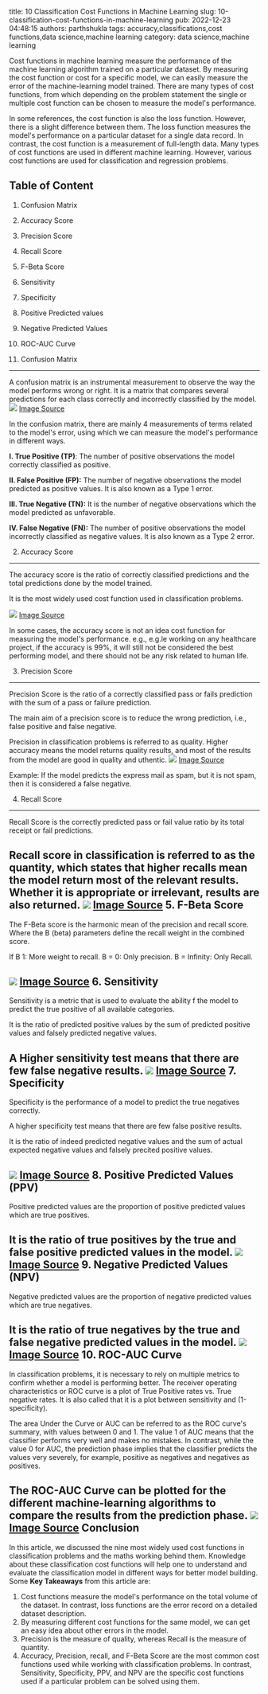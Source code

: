title: 10 Classification Cost Functions in Machine Learning
slug: 10-classification-cost-functions-in-machine-learning
pub: 2022-12-23 04:48:15
authors: parthshukla
tags: accuracy,classifications,cost functions,data science,machine learning
category: data science,machine learning

Cost functions in machine learning measure the performance of the machine learning algorithm trained on a particular dataset. By measuring the cost function or cost for a specific model, we can easily measure the error of the machine-learning model trained. There are many types of cost functions, from which depending on the problem statement the single or multiple cost function can be chosen to measure the model's performance.

In some references, the cost function is also the loss function. However, there is a slight difference between them. The loss function measures the model's performance on a particular dataset for a single data record. In contrast, the cost function is a measurement of full-length data. Many types of cost functions are used in different machine learning. However, various cost functions are used for classification and regression problems.

Table of Content
----------------


1. Confusion Matrix
2. Accuracy Score
3. Precision Score
4. Recall Score
5. F-Beta Score
6. Sensitivity
7. Specificity
8. Positive Predicted values
9. Negative Predicted Values
10. ROC-AUC Curve


1. Confusion Matrix
-------------------



A confusion matrix is an instrumental measurement to observe the way the model performs wrong or right. It is a matrix that compares several predictions for each class correctly and incorrectly classified by the model.
![](https://pythonkitchen.com/wp-content/uploads/2022/12/cf1-300x213.png)
[Image Source](https://www.google.com/search?q=confusion+matrix&rlz=1C1CHBD_enIN933IN933&sxsrf=ALiCzsb8jCeGI8Mc9Cw69H3Ig9myXijILg:1666928546808&source=lnms&tbm=isch&sa=X&ved=2ahUKEwjU15ffgIL7AhXk83MBHTLiDfUQ_AUoAXoECAEQAw&biw=1220&bih=579&dpr=1.12#imgrc=d3aGGrkwCqhD9M "Image Source")

In the confusion matrix, there are mainly 4 measurements of terms related to the model's error, using which we can measure the model's performance in different ways.

**I. True Positive (TP)**: The number of positive observations the model correctly classified as positive.

**II. False Positive (FP):** The number of negative observations the model predicted as positive values. It is also known as a Type 1 error.

**III. True Negative (TN):** It is the number of negative observations which the model predicted as unfavorable.

**IV. False Negative (FN):** The number of positive observations the model incorrectly classified as negative values. It is also known as a Type 2 error.

2. Accuracy Score
-----------------



The accuracy score is the ratio of correctly classified predictions and the total predictions done by the model trained.

It is the most widely used cost function used in classification problems.

![](https://pythonkitchen.com/wp-content/uploads/2022/12/cf2-300x83.png)
[Image Source](https://www.google.com/search?q=accuracy+score+formula&tbm=isch&ved=2ahUKEwiYlueMgIL7AhUVidgFHRD9Bk4Q2-cCegQIABAA&oq=accuracy+score+formula&gs_lcp=CgNpbWcQAzIFCAAQgAQyBwgAEIAEEBgyBwgAEIAEEBg6BAgjECc6BggAEAcQHjoGCAAQCBAeOgQIABAeOgYIABAFEB5QlgdY4g5gvA9oAHAAeACAAZECiAHXC5IBBTAuNi4ymAEAoAEBqgELZ3dzLXdpei1pbWfAAQE&sclient=img&ei=9k5bY5jDApWS4t4PkPqb8AQ&bih=579&biw=1220&rlz=1C1CHBD_enIN933IN933#imgrc=BCmX-OWh3P-rjM "Image Source")

In some cases, the accuracy score is not an idea cost function for measuring the model's performance. e.g., e.g.le working on any healthcare project, if the accuracy is 99%, it will still not be considered the best performing model, and there should not be any risk related to human life.

3. Precision Score
------------------



Precision Score is the ratio of a correctly classified pass or fails prediction with the sum of a pass or failure prediction.

The main aim of a precision score is to reduce the wrong prediction, i.e., false positive and false negative.

Precision in classification problems is referred to as quality. Higher accuracy means the model returns quality results, and most of the results from the model are good in quality and uthentic. 
![](https://pythonkitchen.com/wp-content/uploads/2022/12/cf3-300x76.png)
[Image Source](https://miro.medium.com/max/1068/1*EXa-_699fntpUoRjZeqAFQ.jpeg "Image Source")

Example: If the model predicts the express mail as spam, but it is not spam, then it is considered a false negative.

4. Recall Score
---------------



Recall Score is the correctly predicted pass or fail value ratio by its total receipt or fail predictions.

Recall score in classification is referred to as the quantity, which states that higher recalls mean the model return most of the relevant results. Whether it is appropriate or irrelevant, results are also returned.
![](https://pythonkitchen.com/wp-content/uploads/2022/12/cf4.png)
[Image Source](https://miro.medium.com/max/1068/1*EXa-_699fntpUoRjZeqAFQ.jpeg "Image Source")
5. F-Beta Score
---------------



The F-Beta score is the harmonic mean of the precision and recall score. Where the B (beta) parameters define the recall weight in the combined score.

If B 1: More weight to recall.
B = 0: Only precision.
B = Infinity: Only Recall.

![](https://pythonkitchen.com/wp-content/uploads/2022/12/cf5-300x80.png)
[Image Source](https://miro.medium.com/max/1068/1*EXa-_699fntpUoRjZeqAFQ.jpeg "Image Source")
6. Sensitivity
--------------



Sensitivity is a metric that is used to evaluate the ability f the model to predict the true positive of all available categories.

It is the ratio of predicted positive values by the sum of predicted positive values and falsely predicted negative values.

A Higher sensitivity test means that there are few false negative results.
![](https://pythonkitchen.com/wp-content/uploads/2022/12/cf6-300x35.png)
[Image Source](https://miro.medium.com/max/576/1*RWwHcEAgsd-yAs7UhRLuVg.png "Image Source")
7. Specificity
--------------



Specificity is the performance of a model to predict the true negatives correctly.

A higher specificity test means that there are few false positive results.

It is the ratio of indeed predicted negative values and the sum of actual expected negative values and falsely precited positive values.

![](https://pythonkitchen.com/wp-content/uploads/2022/12/cf7-300x36.png)
[Image Source](https://miro.medium.com/max/576/1*RWwHcEAgsd-yAs7UhRLuVg.png "Image Source")
8. Positive Predicted Values (PPV)
----------------------------------



Positive predicted values are the proportion of positive predicted values which are true positives.

It is the ratio of true positives by the true and false positive predicted values in the model.
![](https://pythonkitchen.com/wp-content/uploads/2022/12/cf8-300x23.png)
[Image Source](https://thebiologynotes.com/wp-content/uploads/2021/12/Positive-and-Negative-Predictive-Value-Definition-and-Significance.webp "Image Source")
9. Negative Predicted Values (NPV)
----------------------------------



Negative predicted values are the proportion of negative predicted values which are true negatives.

It is the ratio of true negatives by the true and false negative predicted values in the model.
![](https://pythonkitchen.com/wp-content/uploads/2022/12/cf9-300x27.png)
[Image Source](https://thebiologynotes.com/wp-content/uploads/2021/12/Positive-and-Negative-Predictive-Value-Definition-and-Significance.webp "Image Source")
10. ROC-AUC Curve
-----------------



In classification problems, it is necessary to rely on multiple metrics to confirm whether a model is performing better. The receiver operating characteristics or ROC curve is a plot of True Positive rates vs. True negative rates. It is also called that it is a plot between sensitivity and (1-specificity).

The area Under the Curve or AUC can be referred to as the ROC curve's summary, with values between 0 and 1. The value 1 of AUC means that the classifier performs very well and makes no mistakes. In contrast, while the value 0 for AUC, the prediction phase implies that the classifier predicts the values very severely, for example, positive as negatives and negatives as positives.

The ROC-AUC Curve can be plotted for the different machine-learning algorithms to compare the results from the prediction phase.
![](https://pythonkitchen.com/wp-content/uploads/2022/12/cf10-300x206.webp)
[Image Source](https://www.analyticsvidhya.com/blog/2020/06/auc-roc-curve-machine-learning/ "Image Source")
Conclusion
----------



In this article, we discussed the nine most widely used cost functions in classification problems and the maths working behind them. Knowledge about these classification cost functions will help one to understand and evaluate the classification model in different ways for better model building.
Some **Key Takeaways** from this article are:
1. Cost functions measure the model's performance on the total volume of the dataset. In contrast, loss functions are the error record on a detailed dataset description.
2. By measuring different cost functions for the same model, we can get an easy idea about other errors in the model.
3. Precision is the measure of quality, whereas Recall is the measure of quantity.
4. Accuracy, Precision, recall, and F-Beta Score are the most common cost functions used while working with classification problems. In contrast, Sensitivity, Specificity, PPV, and NPV are the specific cost functions used if a particular problem can be solved using them.
